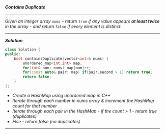 ***Contains Duplicate***

- - - 

*Given an integer array `nums` - return `true` if any value appears **at least twice** in the array - and return `false` if every element is distinct.*

- - - 

***Solution***

```cpp
class Solution {
public:
    bool containsDuplicate(vector<int>& nums) {
        unordered_map<int,int> map;
        for(int& num: nums) map[num]++;
        for(const auto& pair: map) if(pair.second > 1) return true;
        return false;
    }
};
```

- *Create a HashMap using unordered map in C++*
- *Iterate through each number in nums array & increment the HashMap count for that number*
- *Iterate through each pair in the HashMap - if the count > 1 - return true (duplicates)*
- *Else - return false (no duplicates)*

- - - 

